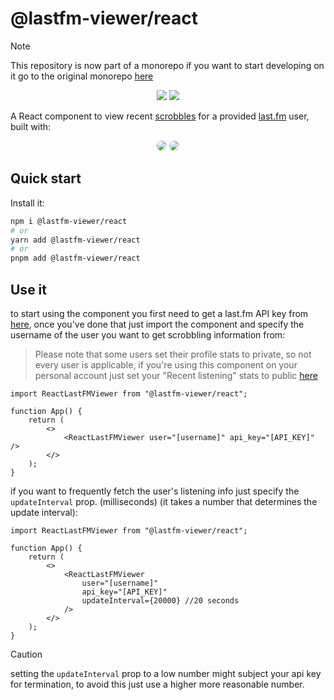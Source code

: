 # @lastfm-viewer/react

> [!NOTE]
> This repository is now part of a monorepo if you want to start developing on it go to the original monorepo [here](https://github.com/ZOASR/lastfm-viewer)

<p align="center">
	<a href="https://npm.io/package/react-lastfm-viewer"><img src="https://img.shields.io/badge/maintained%20with-npm-cc00ff.svg?style=for-the-badge&logo=npm" ></a>
    <a href="https://www.npmjs.com/package/react-lastfm-viewer" alt="react-lastfm-viewer(npm)">
        <img src="https://img.shields.io/npm/dt/react-lastfm-viewer?style=for-the-badge&logo=npm&logoColor=red&label=react-lastfm-viewer" /></a>
</p>

A React component to view recent [scrobbles](https://www.dictionary.com/browse/scrobble) for a provided [last.fm](last.fm) user, built with:

<p align="center">
  <img src="https://github.com/ZOASR/react-lastfm-viewer/blob/main/images/Preview_1.png" style="border-radius: 10px"/>
  <img src="https://github.com/ZOASR/react-lastfm-viewer/blob/main/images/Preview_2.png" style="border-radius: 10px"/>
</p>

## Quick start

Install it:

```bash
npm i @lastfm-viewer/react
# or
yarn add @lastfm-viewer/react
# or
pnpm add @lastfm-viewer/react
```

## Use it

to start using the component you first need to get a last.fm API key from [here](https://www.last.fm/api), once you've done that just import the component and specify the username of the user you want to get scrobbling information from:

> Please note that some users set their profile stats to private, so not every user is applicable, if you're using this component on your personal account just set your "Recent listening" stats to public [here](https://www.last.fm/settings/privacy)

```tsx
import ReactLastFMViewer from "@lastfm-viewer/react";

function App() {
	return (
		<>
			<ReactLastFMViewer user="[username]" api_key="[API_KEY]" />
		</>
	);
}
```

if you want to frequently fetch the user's listening info just specify the `updateInterval` prop. (milliseconds) (it takes a number that determines the update interval):

```tsx
import ReactLastFMViewer from "@lastfm-viewer/react";

function App() {
	return (
		<>
			<ReactLastFMViewer
				user="[username]"
				api_key="[API_KEY]"
				updateInterval={20000} //20 seconds
			/>
		</>
	);
}
```

> [!CAUTION]
> setting the `updateInterval` prop to a low number might subject your api key for termination, to avoid this just use a higher more reasonable number.
